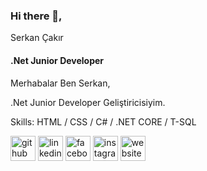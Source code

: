 ### Hi there 👋, 
Serkan Çakır
#### .Net Junior Developer

Merhabalar Ben Serkan,

.Net Junior Developer Geliştiricisiyim.

Skills: HTML / CSS / C# / .NET CORE / T-SQL



[<img src='https://cdn.jsdelivr.net/npm/simple-icons@3.0.1/icons/github.svg' alt='github' height='40'>](https://github.com/dvserkan)  [<img src='https://cdn.jsdelivr.net/npm/simple-icons@3.0.1/icons/linkedin.svg' alt='linkedin' height='40'>](https://www.linkedin.com/in/serkan-çakır-85a61a23a/)  [<img src='https://cdn.jsdelivr.net/npm/simple-icons@3.0.1/icons/facebook.svg' alt='facebook' height='40'>](https://www.facebook.com/serkaaan13)  [<img src='https://cdn.jsdelivr.net/npm/simple-icons@3.0.1/icons/instagram.svg' alt='instagram' height='40'>](https://www.instagram.com/fserkan.cakr/)  [<img src='https://cdn.jsdelivr.net/npm/simple-icons@3.0.1/icons/icloud.svg' alt='website' height='40'>](www.dvserkancakir.com.tr)  

